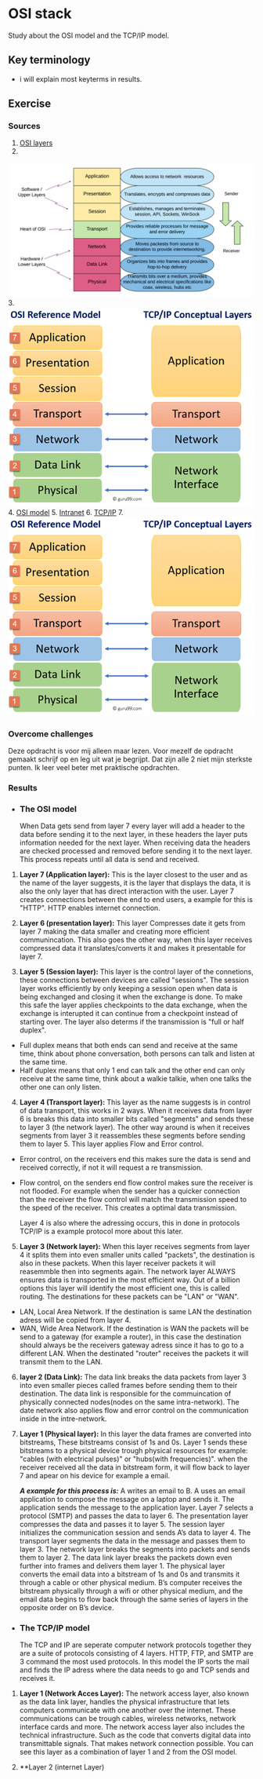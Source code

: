 # OSI stack
Study about the OSI model and the TCP/IP model.

## Key terminology
- i will explain most keyterms in results.




## Exercise
### Sources
1. [OSI layers](https://linuxhint.com/network-osi-layers-explained/#:~:text=Open%20System%20Interconnection%20OSI%20model,performed%20on%20each%20abstract%20layer.)
2. 
![SS of layers](../../00_includes/NTW-01/7layers.png)
3. 
![SS of difference](../../00_includes/NTW-01/TCP.png)
4. [OSI model](https://www.linux.org/threads/open-systems-interconnect-osi-model.9095/)
5. [Intranet](https://www.techtarget.com/whatis/definition/intranet)
6. [TCP/IP](https://www.avg.com/nl/signal/what-is-tcp-ip)
7. 
![TCP](../../00_includes/NTW-01/TCP.png)


### Overcome challenges
Deze opdracht is voor mij alleen maar lezen. Voor mezelf de opdracht gemaakt schrijf op en leg uit wat je begrijpt. Dat zijn alle 2 niet mijn sterkste punten. Ik leer veel beter met praktische opdrachten.


### Results

- ### The OSI model

    When Data gets send from layer 7 every layer will add a header to the data before sending it to the next layer, in these headers the layer puts information needed for the next layer. When receiving data the headers are checked processed and removed before sending it to the next layer. This process repeats until all data is send and received.

1. **Layer 7 (Application layer):** This is the layer closest to the user and as the name of the layer suggests, it is the layer that displays the data, it is also the only layer that has direct interaction with the user. Layer 7 creates connections between the end to end users, a example for this is "HTTP". HTTP enables internet connection.

2. **Layer 6 (presentation layer):** This layer Compresses date it gets from layer 7 making the data smaller and creating more efficient communincation. This also goes the other way, when this layer receives compressed data it translates/converts it and makes it presentable for layer 7.

3. **Layer 5 (Session layer):** This layer is the control  layer of the connetions, these connections between devices are called "sessions". The session layer works efficiently by only keeping a session open when data is being exchanged and closing it when the exchange is done. To make this safe the layer applies checkpoints to the data exchange, when the exchange is interupted it can continue from a checkpoint instead of starting over. The layer also determs if the transmission is "full or half duplex". 
- Full duplex means that both ends can send and receive at the same time, think about phone conversation, both persons can talk and listen at the same time.
- Half duplex means that only 1 end can talk and the other end can only receive at the same time, think about a walkie talkie, when one talks the other one can only listen.

4. **Layer 4 (Transport layer):** This layer as the name suggests is in control of data transport, this works in 2 ways. When it receives data from layer 6 is breaks this data into smaller bits called "segments" and sends these to layer 3 (the network layer). The other way around is when it receives segments from layer 3 it reassembles these segments before sending them to layer 5. This layer applies Flow and Error control.
- Error control, on the receivers end this makes sure the data is send and received correctly, if not it will request a re transmission.
- Flow control, on the senders end flow control makes sure the receiver is not flooded. For example when the sender has a quicker connection than the receiver the flow control will match the transmission speed to the speed of the receiver. This creates a optimal data transmission.

    Layer 4 is also where the adressing occurs, this in done in protocols TCP/IP is a example protocol more about this later.

5. **Layer 3 (Network layer):** When this layer receives segments from layer 4 it splits them into even smaller units called "packets", the destination is also in these packets. When this layer receiver packets it will reasemmble then into segments again. The network layer ALWAYS ensures data is transported in the most efficient way. Out of a billion options this layer will identify the most efficient one, this is called routing. The destinations for these packets can be "LAN" or "WAN".
- LAN, Local Area Network. If the destination is same LAN the destination adress will be copied from layer 4.
- WAN, Wide Area Network. If the destination is WAN the packets will be send to a gateway (for example a router), in this case the destination should always be the receivers gateway adress since it has to go to a different LAN. When the destinated "router" receives the packets it will transmit them to the LAN.

6. **layer 2 (Data Link):** The data link breaks the data packets from layer 3  into even smaller pieces called frames before sending them to their destination. The data link is responsible for the commuincation of physically connected nodes(nodes on the same intra-network). The date network also applies flow and error control on the communication inside in the intre-network.   

7. **Layer 1 (Physical layer):** In this layer the data frames are converted into bitstreams, These bitstreams consist of 1s and 0s. Layer 1 sends these bitstreams to a physical device trough physical resources for example: "cables (with electrical pulses)" or "hubs(with frequencies)". when the receiver received all the data in bitstream form, it will flow back to layer 7 and apear on his device for example a email.

    ***A example for this process is:***
A writes an email to B. A uses an email application to compose the message on a laptop and sends it.
The application sends the message to the application layer.
Layer 7 selects a protocol (SMTP) and passes the data to layer 6.
The presentation layer compresses the data and passes it to layer 5.
The session layer initializes the communication session and sends A’s data to layer 4.
The transport layer segments the data in the message and passes them to layer 3.
The network layer breaks the segments into packets and sends them to layer 2.
The data link layer breaks the packets down even further into frames and delivers them layer 1.
The physical layer converts the email data into a bitstream of 1s and 0s and transmits it through a cable or other physical medium.
B’s computer receives the bitstream physically through a wifi or other physical medium, and the email data begins to flow back through the same series of layers in the opposite order on B’s device.

- ### The TCP/IP model

    The TCP and IP are seperate computer network protocols together they are a suite of protocols consisting of 4 layers. HTTP, FTP, and SMTP are 3 command the most used protocols. In this model the IP sorts the mail and finds the IP adress where the data needs to go and TCP sends and receives it.

1. **Layer 1 (Network Acces Layer):** The network access layer, also known as the data link layer, handles the physical infrastructure that lets computers communicate with one another over the internet. These communications can be trough cables, wireless networks, network interface cards and more. The network access layer also includes the technical infrastructure. Such as the code that converts digital data into transmittable signals. That makes network connection possible.
You can see this layer as a combination of layer 1 and 2 from the OSI model.

2. **Layer 2 (internet Layer)



